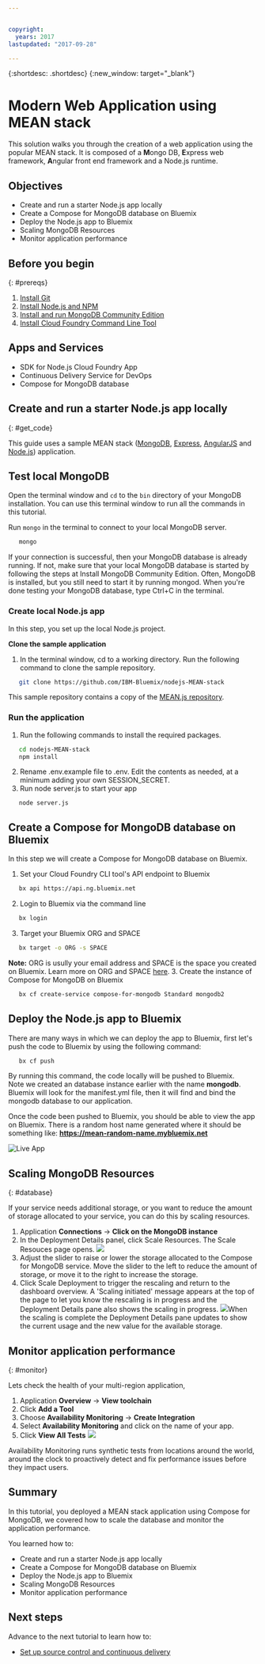 ```yaml
---


copyright:
  years: 2017
lastupdated: "2017-09-28"

---
```


{:shortdesc: .shortdesc}
{:new_window: target="_blank"}


# Modern Web Application using MEAN stack

This solution walks you through the creation of a web application using the popular MEAN stack. It is composed of a **M**ongo DB, **E**xpress web framework, **A**ngular front end framework and a Node.js runtime.

## Objectives

- Create and run a starter Node.js app locally
- Create a Compose for MongoDB database on Bluemix
- Deploy the Node.js app to Bluemix
- Scaling MongoDB Resources
- Monitor application performance

## Before you begin

{: #prereqs}

1. [Install Git](https://git-scm.com/)
2. [Install Node.js and NPM](https://nodejs.org/)
3. [Install and run MongoDB Community Edition](https://docs.mongodb.com/manual/administration/install-community/)
4. [Install Cloud Foundry Command Line Tool](https://github.com/cloudfoundry/cli)

## Apps and Services
- SDK for Node.js Cloud Foundry App
- Continuous Delivery Service for DevOps
- Compose for MongoDB database

## Create and run a starter Node.js app locally

{: #get_code}

This guide uses a sample MEAN stack ([MongoDB](https://www.mongodb.org/), [Express](http://expressjs.com/), [AngularJS](https://angularjs.org/) and [Node.js](https://nodejs.org/)) application.



## Test local MongoDB

Open the terminal window and `cd` to the `bin` directory of your MongoDB installation. You can use this terminal window to run all the commands in this tutorial.

Run `mongo` in the terminal to connect to your local MongoDB server.
```sh
   mongo
```

If your connection is successful, then your MongoDB database is already running. If not, make sure that your local MongoDB database is started by following the steps at Install MongoDB Community Edition. Often, MongoDB is installed, but you still need to start it by running mongod.
When you're done testing your MongoDB database, type Ctrl+C in the terminal.

### Create local Node.js app
In this step, you set up the local Node.js project.

**Clone the sample application**

1. In the terminal window, cd to a working directory. Run the following command to clone the sample repository.
  ```sh
     git clone https://github.com/IBM-Bluemix/nodejs-MEAN-stack
  ```
  This sample repository contains a copy of the [MEAN.js repository](https://github.com/IBM-Bluemix/nodejs-MEAN-stack).

### Run the application
1. Run the following commands to install the required packages.
  ```sh
     cd nodejs-MEAN-stack
     npm install
  ```
2. Rename .env.example file to .env. Edit the contents as needed, at a minimum adding your own SESSION_SECRET.
3. Run node server.js to start your app
  ```
     node server.js
  ```

## Create a Compose for MongoDB database on Bluemix
In this step we will create a Compose for MongoDB database on Bluemix.

1. Set your Cloud Foundry CLI tool's API endpoint to Bluemix   
  ```sh
     bx api https://api.ng.bluemix.net
  ```
2. Login to Bluemix via the command line   
  ```sh
     bx login
  ```
  3. Target your Bluemix ORG and SPACE
  ```sh
     bx target -o ORG -s SPACE
  ```
  **Note:** ORG is usully your email address and SPACE is the space you created on Bluemix. Learn more on ORG and SPACE [here](https://console.bluemix.net/docs/cli/reference/bluemix_cli/bx_cli.html#bluemix_account_spaces).
3. Create the instance of Compose for MongoDB on Bluemix   
  ```sh
     bx cf create-service compose-for-mongodb Standard mongodb2
  ```

## Deploy the Node.js app to Bluemix

There are many ways in which we can deploy the app to Bluemix, first let's push the code to Bluemix by using the following command:

```sh
   bx cf push
```

By running this command, the code locally will be pushed to Bluemix.  
Note we created an database instance earlier with the name **mongodb**.  Bluemix will look for the manifest.yml file, then it will find and bind the mongodb database to our application.

Once the code been pushed to Bluemix, you should be able to view the app on Bluemix. There is a random host name generated where it should be something like: **https://mean-random-name.mybluemix.net**

![Live App](images/solution7/live-app.png)


## Scaling MongoDB Resources
{: #database}

If your service needs additional storage, or you want to reduce the amount of storage allocated to your service, you can do this by scaling resources. 
1. Application **Connections** -> **Click on the MongoDB instance**
2. In the Deployment Details panel, click Scale Resources. The Scale Resouces page opens.
  ![](images/solution7/mongodb-scale-show.png)
3. Adjust the slider to raise or lower the storage allocated to the Compose for MongoDB service. Move the slider to the left to reduce the amount of storage, or move it to the right to increase the storage.
4. Click Scale Deployment to trigger the rescaling and return to the dashboard overview. A 'Scaling initiated' message appears at the top of the page to let you know the rescaling is in progress and the Deployment Details pane also shows the scaling in progress.
  ![](images/solution7/scaling-in-progress.png)When the scaling is complete the Deployment Details pane updates to show the current usage and the new value for the available storage.


## Monitor application performance
{: #monitor}

Lets check the health of your multi-region application,

1. Application **Overview** -> **View toolchain**
2. Click **Add a Tool**
3. Choose **Availability Monitoring** -> **Create Integration**
4. Select **Availability Monitoring** and click on the name of your app.
5. Click **View All Tests**
   ![](images/solution7/alert_frequency.png)

Availability Monitoring runs synthetic tests from locations around the world, around the clock to proactively detect and fix performance issues before they impact users.



## Summary

In this tutorial, you deployed a MEAN stack application using Compose for MongoDB, we covered how to scale the database and monitor the application performance.

You learned how to:

- Create and run a starter Node.js app locally
- Create a Compose for MongoDB database on Bluemix
- Deploy the Node.js app to Bluemix
- Scaling MongoDB Resources
- Monitor application performance




## Next steps

Advance to the next tutorial to learn how to:

- [Set up source control and continuous delivery](https://dev-console.stage1.bluemix.net/docs/solutions/multi-region-webapp.html)
